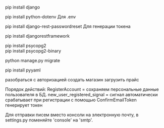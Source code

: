 
pip install django

pip install python-dotenv  Для .env

pip install django-rest-passwordreset  Для генерации токена  

pip install djangorestframework  

pip install psycopg2      
pip install psycopg2-binary  

python manage.py migrate

pip install pyyaml

разобраться с авторизацией
создать магазин
загрузить прайс

Порядок действий: 
RegisterAccount = сохраняем персональные данные пользователя в БД.
new_user_registered_signal = сигнал автоматически срабатывает при регистрации с помощью ConfirmEmailToken генерирует токен

Для отправки писем вместо консоли на электронную почту, в settings.py поменяйте 'console' на 'smtp'.



